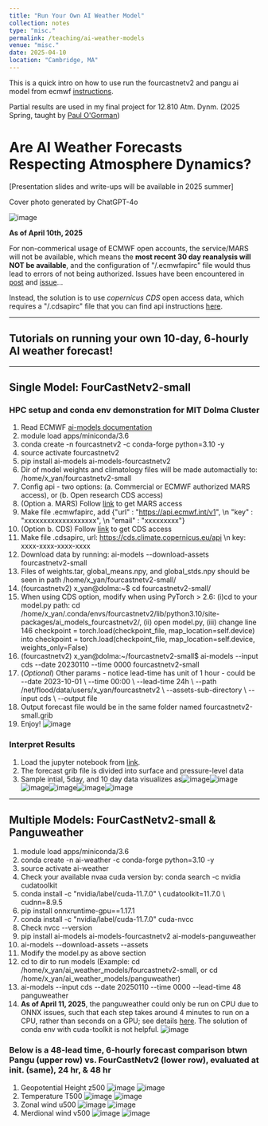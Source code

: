 ```yaml
---
title: "Run Your Own AI Weather Model"
collection: notes
type: "misc."
permalink: /teaching/ai-weather-models
venue: "misc."
date: 2025-04-10
location: "Cambridge, MA"
---
```


This is a quick intro on how to use run the fourcastnetv2 and pangu ai model from ecmwf [instructions](https://github.com/ecmwf-lab/ai-models-fourcastnetv2).

Partial results are used in my final project for 12.810 Atm. Dynm. (2025 Spring, taught by [Paul O'Gorman](https://pog.mit.edu/))

# Are AI Weather Forecasts Respecting Atmosphere Dynamics?

[Presentation slides and write-ups will be available in 2025 summer]

Cover photo generated by ChatGPT-4o

![image](https://github.com/user-attachments/assets/6ca37965-dedf-47ca-af7b-a71bd11cb7ba)


**As of April 10th, 2025**

For non-commerical usage of ECMWF open accounts, the service/MARS will not be available, which means the **most recent 30 day reanalysis will NOT be available**, and the configuration of "/.ecmwfapirc" file would thus lead to errors of not being authorized. Issues have been encountered in [post](https://github.com/google/weather-tools/issues/35) and [issue](https://github.com/ecmwf-lab/ai-models-fourcastnetv2/issues/1)...

Instead, the solution is to use *copernicus CDS* open access data, which requires a "/.cdsapirc" file that you can find api instructions [here](https://cds.climate.copernicus.eu/how-to-api).

---

## Tutorials on running your own 10-day, 6-hourly **AI weather forecast**! 

---

## Single Model: FourCastNetv2-small

### HPC setup and conda env demonstration for MIT Dolma Cluster
1. Read ECMWF [ai-models documentation](https://github.com/ecmwf-lab/ai-models)
2. module load apps/miniconda/3.6
3. conda create -n fourcastnetv2 -c conda-forge python=3.10 -y
4. source activate fourcastnetv2
5. pip install ai-models ai-models-fourcastnetv2
6. Dir of model weights and climatology files will be made automactially to: /home/x_yan/fourcastnetv2-small
7. Config api - two options: (a. Commercial or ECMWF authorized MARS access), or (b. Open research CDS access)
8. (Option a. MARS) Follow [link](https://confluence.ecmwf.int/display/WEBAPI/Access+MARS) to get MARS access
9. Make file .ecmwfapirc, add {"url"   : "https://api.ecmwf.int/v1", \n "key"   : "xxxxxxxxxxxxxxxxxxx", \n "email" : "xxxxxxxxx"}
10. (Option b. CDS) Follow [link](https://cds.climate.copernicus.eu/how-to-api) to get CDS access
11. Make file .cdsapirc, url: https://cds.climate.copernicus.eu/api \n key: xxxx-xxxx-xxxx-xxxx
12. Download data by running: ai-models --download-assets fourcastnetv2-small
11. Files of weights.tar, global_means.npy, and global_stds.npy should be seen in path /home/x_yan/fourcastnetv2-small/
12. (fourcastnetv2) x_yan@dolma:~$ cd fourcastnetv2-small/
13. When using CDS option, modify when using PyTorch > 2.6: (i)cd to your model.py path: cd /home/x_yan/.conda/envs/fourcastnetv2/lib/python3.10/site-packages/ai_models_fourcastnetv2/, (ii) open model.py, (iii) change line 146 checkpoint = torch.load(checkpoint_file, map_location=self.device) into checkpoint = torch.load(checkpoint_file, map_location=self.device, weights_only=False)
14. (fourcastnetv2) x_yan@dolma:~/fourcastnetv2-small$ ai-models --input cds --date 20230110 --time 0000 fourcastnetv2-small
15. (*Optional*) Other params - notice lead-time has unit of 1 hour - could be --date 2023-10-01 \ --time 00:00 \ --lead-time 24h \ --path /net/flood/data/users/x_yan/fourcastnetv2 \ --assets-sub-directory \ --input cds \ --output file
16. Output forecast file would be in the same folder named fourcastnetv2-small.grib
17. Enjoy! ![image](https://github.com/user-attachments/assets/05f03439-124c-404b-9741-80e426c7edc7)

### Interpret Results
1. Load the jupyter notebook from [link](https://colab.research.google.com/drive/1ieWTYO1lcaMRNH4CulRoQWXlF3o5gdAM?usp=sharing).
2. The forecast grib file is divided into surface and pressure-level data
3. Sample intial, 5day, and 10 day data visualizes as![image](https://github.com/user-attachments/assets/2e535fb1-8137-4d5f-b724-8374744286e5)![image](https://github.com/user-attachments/assets/4deea4d4-3cbe-44d4-89c4-6c7f6977ed21)![image](https://github.com/user-attachments/assets/15a31807-d9c5-42b2-a798-3b508d519060)![image](https://github.com/user-attachments/assets/e70b305b-fe09-4510-b04f-17265fa7dab4)![image](https://github.com/user-attachments/assets/ee09b66e-d203-4161-9972-1d5c4d504c7c)![image](https://github.com/user-attachments/assets/64444222-136a-4d7e-8884-76c9d623f013)



--- 
## Multiple Models: FourCastNetv2-small & Panguweather
1. module load apps/miniconda/3.6
2. conda create -n ai-weather -c conda-forge python=3.10 -y
3. source activate ai-weather
4. Check your available nvaa cuda version by: conda search -c nvidia cudatoolkit
5. conda install -c "nvidia/label/cuda-11.7.0" \    cudatoolkit=11.7.0 \     cudnn=8.9.5
6. pip install onnxruntime-gpu==1.17.1
7. conda install -c "nvidia/label/cuda-11.7.0" cuda-nvcc
8. Check nvcc --version
9. pip install     ai-models     ai-models-fourcastnetv2     ai-models-panguweather
10. ai-models --download-assets --assets <some-directory> <model-name>
11. Modify the model.py as above section
12. cd to dir to run models (Example: cd /home/x_yan/ai_weather_models/fourcastnetv2-small, or cd /home/x_yan/ai_weather_models/panguweather)
13. ai-models --input cds --date 20250110 --time 0000 --lead-time 48 panguweather
14. **As of April 11, 2025**, the panguweather could only be run on CPU due to ONNX issues, such that each step takes around 4 minutes to run on a CPU, rather than seconds on a GPU; see details [here](https://github.com/ecmwf-lab/ai-models). The solution of conda env with cuda-toolkit is not helpful. ![image](https://github.com/user-attachments/assets/b89e54b5-2407-4374-8f48-aa3c01b7a462)

### Below is a 48-lead time, 6-hourly forecast comparison btwn Pangu (upper row) vs. FourCastNetv2 (lower row), evaluated at init. (same), 24 hr, & 48 hr 
1. Geopotential Height z500 ![image](https://github.com/user-attachments/assets/e56231e5-45e2-498f-b383-ddfcdb2e3b68) ![image](https://github.com/user-attachments/assets/ce4bb831-3851-4067-a5a9-0144db84e9ed)
2. Temperature T500 ![image](https://github.com/user-attachments/assets/7fa2b40e-36a4-4be4-bab6-2f7153591ef1) ![image](https://github.com/user-attachments/assets/6b38c8f6-2ede-4536-8182-5091ba256c83)
3. Zonal wind u500 ![image](https://github.com/user-attachments/assets/6abd8cf6-1694-4b06-b749-a0bf1f992796) ![image](https://github.com/user-attachments/assets/7ffb22ce-cef0-434c-b309-5ea146ffbe3c)
4. Merdional wind v500 ![image](https://github.com/user-attachments/assets/d6d87906-ddbb-40f1-bc28-ee2a5e6b6bdc) ![image](https://github.com/user-attachments/assets/9df6bc5f-f777-4265-99fb-28319b999165)

















